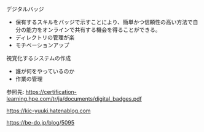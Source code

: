 デジタルバッジ

-   保有するスキルをバッジで示すことにより、簡単かつ信頼性の高い方法で自分の能力をオンラインで共有する機会を得ることができる。
-   ディレクトリの管理が楽
-   モチベーションアップ

視覚化するシステムの作成

-   誰が何をやっているのか
-   作業の管理

参照先:
<https://certification-learning.hpe.com/tr/ja/documents/digital_badges.pdf>

<https://kic-yuuki.hatenablog.com>

<https://be-do.jp/blog/5095>
